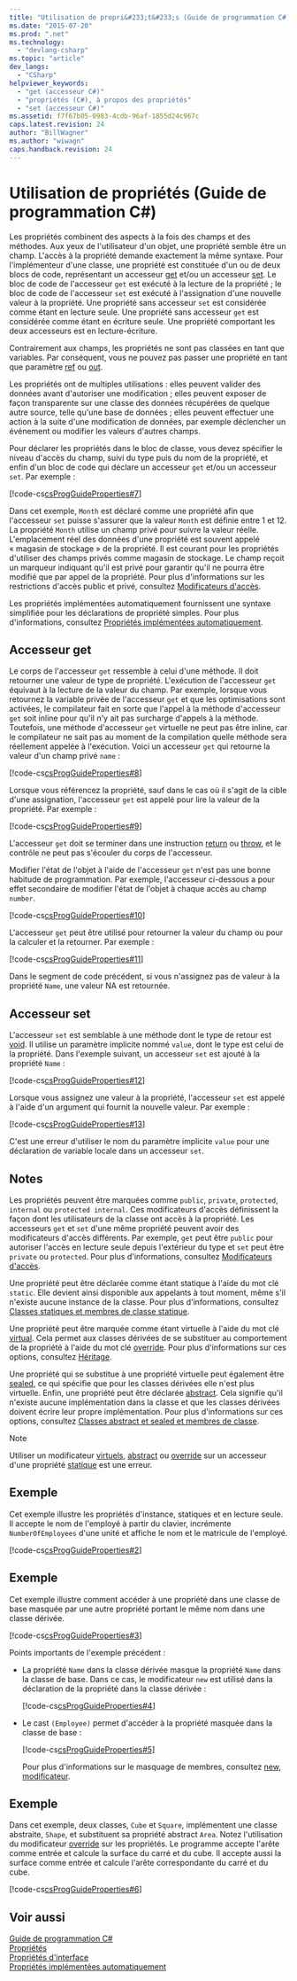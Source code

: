```yaml
---
title: "Utilisation de propri&#233;t&#233;s (Guide de programmation C#) | Microsoft Docs"
ms.date: "2015-07-20"
ms.prod: ".net"
ms.technology: 
  - "devlang-csharp"
ms.topic: "article"
dev_langs: 
  - "CSharp"
helpviewer_keywords: 
  - "get (accesseur C#)"
  - "propriétés (C#), à propos des propriétés"
  - "set (accesseur C#)"
ms.assetid: f7f67b05-0983-4cdb-96af-1855d24c967c
caps.latest.revision: 24
author: "BillWagner"
ms.author: "wiwagn"
caps.handback.revision: 24
---
```

# Utilisation de propri&#233;t&#233;s (Guide de programmation C#)
Les propriétés combinent des aspects à la fois des champs et des méthodes.  Aux yeux de l'utilisateur d'un objet, une propriété semble être un champ. L'accès à la propriété demande exactement la même syntaxe.  Pour l'implémenteur d'une classe, une propriété est constituée d'un ou de deux blocs de code, représentant un accesseur [get](../../../csharp/language-reference/keywords/get.md) et\/ou un accesseur [set](../../../csharp/language-reference/keywords/set.md).  Le bloc de code de l'accesseur `get` est exécuté à la lecture de la propriété ; le bloc de code de l'accesseur `set` est exécuté à l'assignation d'une nouvelle valeur à la propriété.  Une propriété sans accesseur `set` est considérée comme étant en lecture seule.  Une propriété sans accesseur `get` est considérée comme étant en écriture seule.  Une propriété comportant les deux accesseurs est en lecture\-écriture.  
  
 Contrairement aux champs, les propriétés ne sont pas classées en tant que variables.  Par conséquent, vous ne pouvez pas passer une propriété en tant que paramètre [ref](../../../csharp/language-reference/keywords/ref.md) ou [out](../../../csharp/language-reference/keywords/out.md).  
  
 Les propriétés ont de multiples utilisations : elles peuvent valider des données avant d'autoriser une modification ; elles peuvent exposer de façon transparente sur une classe des données récupérées de quelque autre source, telle qu'une base de données ; elles peuvent effectuer une action à la suite d'une modification de données, par exemple déclencher un événement ou modifier les valeurs d'autres champs.  
  
 Pour déclarer les propriétés dans le bloc de classe, vous devez spécifier le niveau d'accès du champ, suivi du type puis du nom de la propriété, et enfin d'un bloc de code qui déclare un accesseur `get` et\/ou un accesseur `set`.  Par exemple :  
  
 [!code-cs[csProgGuideProperties#7](../../../csharp/programming-guide/classes-and-structs/codesnippet/csharp/using-properties_1.cs)]  
  
 Dans cet exemple, `Month` est déclaré comme une propriété afin que l'accesseur `set` puisse s'assurer que la valeur `Month` est définie entre 1 et 12.  La propriété `Month` utilise un champ privé pour suivre la valeur réelle.  L'emplacement réel des données d'une propriété est souvent appelé « magasin de stockage » de la propriété. Il est courant pour les propriétés d'utiliser des champs privés comme magasin de stockage.  Le champ reçoit un marqueur indiquant qu'il est privé pour garantir qu'il ne pourra être modifié que par appel de la propriété.  Pour plus d'informations sur les restrictions d'accès public et privé, consultez [Modificateurs d'accès](../../../csharp/programming-guide/classes-and-structs/access-modifiers.md).  
  
 Les propriétés implémentées automatiquement fournissent une syntaxe simplifiée pour les déclarations de propriété simples.  Pour plus d'informations, consultez [Propriétés implémentées automatiquement](../../../csharp/programming-guide/classes-and-structs/auto-implemented-properties.md).  
  
## Accesseur get  
 Le corps de l'accesseur `get` ressemble à celui d'une méthode.  Il doit retourner une valeur de type de propriété.  L'exécution de l'accesseur `get` équivaut à la lecture de la valeur du champ.  Par exemple, lorsque vous retournez la variable privée de l'accesseur `get` et que les optimisations sont activées, le compilateur fait en sorte que l'appel à la méthode d'accesseur `get` soit inline pour qu'il n'y ait pas surcharge d'appels à la méthode.  Toutefois, une méthode d'accesseur `get` virtuelle ne peut pas être inline, car le compilateur ne sait pas au moment de la compilation quelle méthode sera réellement appelée à l'exécution.  Voici un accesseur `get` qui retourne la valeur d'un champ privé `name` :  
  
 [!code-cs[csProgGuideProperties#8](../../../csharp/programming-guide/classes-and-structs/codesnippet/csharp/using-properties_2.cs)]  
  
 Lorsque vous référencez la propriété, sauf dans le cas où il s'agit de la cible d'une assignation, l'accesseur `get` est appelé pour lire la valeur de la propriété.  Par exemple :  
  
 [!code-cs[csProgGuideProperties#9](../../../csharp/programming-guide/classes-and-structs/codesnippet/csharp/using-properties_3.cs)]  
  
 L'accesseur `get` doit se terminer dans une instruction [return](../../../csharp/language-reference/keywords/return.md) ou [throw](../../../csharp/language-reference/keywords/throw.md), et le contrôle ne peut pas s'écouler du corps de l'accesseur.  
  
 Modifier l'état de l'objet à l'aide de l'accesseur `get` n'est pas une bonne habitude de programmation.  Par exemple, l'accesseur ci\-dessous a pour effet secondaire de modifier l'état de l'objet à chaque accès au champ `number`.  
  
 [!code-cs[csProgGuideProperties#10](../../../csharp/programming-guide/classes-and-structs/codesnippet/csharp/using-properties_4.cs)]  
  
 L'accesseur `get` peut être utilisé pour retourner la valeur du champ ou pour la calculer et la retourner.  Par exemple :  
  
 [!code-cs[csProgGuideProperties#11](../../../csharp/programming-guide/classes-and-structs/codesnippet/csharp/using-properties_5.cs)]  
  
 Dans le segment de code précédent, si vous n'assignez pas de valeur à la propriété `Name`, une valeur NA est retournée.  
  
## Accesseur set  
 L'accesseur `set` est semblable à une méthode dont le type de retour est [void](../../../csharp/language-reference/keywords/void.md).  Il utilise un paramètre implicite nommé `value`, dont le type est celui de la propriété.  Dans l'exemple suivant, un accesseur `set` est ajouté à la propriété `Name` :  
  
 [!code-cs[csProgGuideProperties#12](../../../csharp/programming-guide/classes-and-structs/codesnippet/csharp/using-properties_6.cs)]  
  
 Lorsque vous assignez une valeur à la propriété, l'accesseur `set` est appelé à l'aide d'un argument qui fournit la nouvelle valeur.  Par exemple :  
  
 [!code-cs[csProgGuideProperties#13](../../../csharp/programming-guide/classes-and-structs/codesnippet/csharp/using-properties_7.cs)]  
  
 C'est une erreur d'utiliser le nom du paramètre implicite `value` pour une déclaration de variable locale dans un accesseur `set`.  
  
## Notes  
 Les propriétés peuvent être marquées comme `public`, `private`, `protected`, `internal` ou `protected internal`.  Ces modificateurs d'accès définissent la façon dont les utilisateurs de la classe ont accès à la propriété.  Les accesseurs `get` et `set` d'une même propriété peuvent avoir des modificateurs d'accès différents.  Par exemple, `get` peut être `public` pour autoriser l'accès en lecture seule depuis l'extérieur du type et `set` peut être `private` ou `protected`.  Pour plus d'informations, consultez [Modificateurs d'accès](../../../csharp/programming-guide/classes-and-structs/access-modifiers.md).  
  
 Une propriété peut être déclarée comme étant statique à l'aide du mot clé `static`.  Elle devient ainsi disponible aux appelants à tout moment, même s'il n'existe aucune instance de la classe.  Pour plus d'informations, consultez [Classes statiques et membres de classe statique](../../../csharp/programming-guide/classes-and-structs/static-classes-and-static-class-members.md).  
  
 Une propriété peut être marquée comme étant virtuelle à l'aide du mot clé [virtual](../../../csharp/language-reference/keywords/virtual.md).  Cela permet aux classes dérivées de se substituer au comportement de la propriété à l'aide du mot clé [override](../../../csharp/language-reference/keywords/override.md).  Pour plus d'informations sur ces options, consultez [Héritage](../../../csharp/programming-guide/classes-and-structs/inheritance.md).  
  
 Une propriété qui se substitue à une propriété virtuelle peut également être [sealed](../../../csharp/language-reference/keywords/sealed.md), ce qui spécifie que pour les classes dérivées elle n'est plus virtuelle.  Enfin, une propriété peut être déclarée [abstract](../../../csharp/language-reference/keywords/abstract.md).  Cela signifie qu'il n'existe aucune implémentation dans la classe et que les classes dérivées doivent écrire leur propre implémentation.  Pour plus d'informations sur ces options, consultez [Classes abstract et sealed et membres de classe](../../../csharp/programming-guide/classes-and-structs/abstract-and-sealed-classes-and-class-members.md).  
  
> [!NOTE]
>  Utiliser un modificateur [virtuels](../../../csharp/language-reference/keywords/virtual.md), [abstract](../../../csharp/language-reference/keywords/abstract.md) ou [override](../../../csharp/language-reference/keywords/override.md) sur un accesseur d'une propriété [statique](../../../csharp/language-reference/keywords/static.md) est une erreur.  
  
## Exemple  
 Cet exemple illustre les propriétés d'instance, statiques et en lecture seule.  Il accepte le nom de l'employé à partir du clavier, incrémente `NumberOfEmployees` d'une unité et affiche le nom et le matricule de l'employé.  
  
 [!code-cs[csProgGuideProperties#2](../../../csharp/programming-guide/classes-and-structs/codesnippet/csharp/using-properties_8.cs)]  
  
## Exemple  
 Cet exemple illustre comment accéder à une propriété dans une classe de base masquée par une autre propriété portant le même nom dans une classe dérivée.  
  
 [!code-cs[csProgGuideProperties#3](../../../csharp/programming-guide/classes-and-structs/codesnippet/csharp/using-properties_9.cs)]  
  
 Points importants de l'exemple précédent :  
  
-   La propriété `Name` dans la classe dérivée masque la propriété `Name` dans la classe de base.  Dans ce cas, le modificateur `new` est utilisé dans la déclaration de la propriété dans la classe dérivée :  
  
     [!code-cs[csProgGuideProperties#4](../../../csharp/programming-guide/classes-and-structs/codesnippet/csharp/using-properties_10.cs)]  
  
-   Le cast `(Employee)` permet d'accéder à la propriété masquée dans la classe de base :  
  
     [!code-cs[csProgGuideProperties#5](../../../csharp/programming-guide/classes-and-structs/codesnippet/csharp/using-properties_11.cs)]  
  
     Pour plus d'informations sur le masquage de membres, consultez [new, modificateur](../../../csharp/language-reference/keywords/new-modifier.md).  
  
## Exemple  
 Dans cet exemple, deux classes, `Cube` et `Square`, implémentent une classe abstraite, `Shape`, et substituent sa propriété abstract `Area`.  Notez l'utilisation du modificateur [override](../../../csharp/language-reference/keywords/override.md) sur les propriétés.  Le programme accepte l'arête comme entrée et calcule la surface du carré et du cube.  Il accepte aussi la surface comme entrée et calcule l'arête correspondante du carré et du cube.  
  
 [!code-cs[csProgGuideProperties#6](../../../csharp/programming-guide/classes-and-structs/codesnippet/csharp/using-properties_12.cs)]  
  
## Voir aussi  
 [Guide de programmation C\#](../../../csharp/programming-guide/index.md)   
 [Propriétés](../../../csharp/programming-guide/classes-and-structs/properties.md)   
 [Propriétés d'interface](../../../csharp/programming-guide/classes-and-structs/interface-properties.md)   
 [Propriétés implémentées automatiquement](../../../csharp/programming-guide/classes-and-structs/auto-implemented-properties.md)